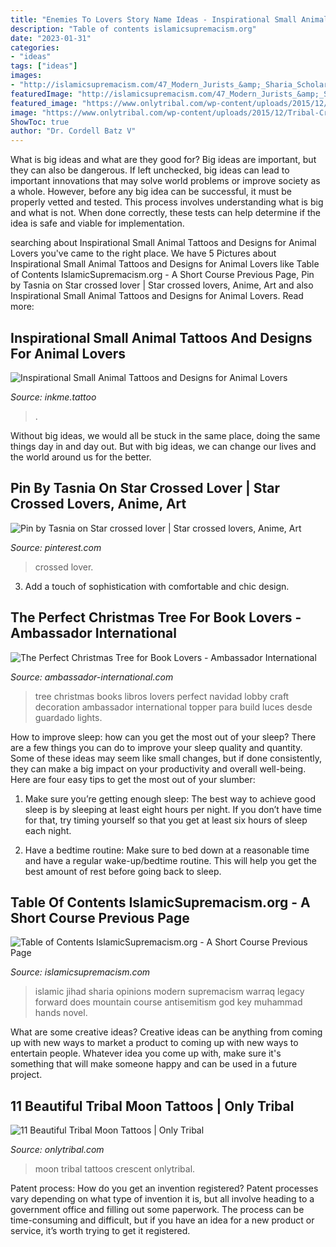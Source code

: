 ```yaml
---
title: "Enemies To Lovers Story Name Ideas - Inspirational Small Animal Tattoos And Designs For Animal Lovers"
description: "Table of contents islamicsupremacism.org"
date: "2023-01-31"
categories:
- "ideas"
tags: ["ideas"]
images:
- "http://islamicsupremacism.com/47_Modern_Jurists_&amp;_Sharia_Scholars_Opinions_on_IS&amp;J_files/IMG_0771.jpg"
featuredImage: "http://islamicsupremacism.com/47_Modern_Jurists_&amp;_Sharia_Scholars_Opinions_on_IS&amp;J_files/IMG_0771.jpg"
featured_image: "https://www.onlytribal.com/wp-content/uploads/2015/12/Tribal-Crescent-Moon-Tattoos.jpg"
image: "https://www.onlytribal.com/wp-content/uploads/2015/12/Tribal-Crescent-Moon-Tattoos.jpg"
ShowToc: true
author: "Dr. Cordell Batz V"
---
```



What is big ideas and what are they good for?
Big ideas are important, but they can also be dangerous. If left unchecked, big ideas can lead to important innovations that may solve world problems or improve society as a whole. However, before any big idea can be successful, it must be properly vetted and tested. This process involves understanding what is big and what is not. When done correctly, these tests can help determine if the idea is safe and viable for implementation.

	

		
searching about Inspirational Small Animal Tattoos and Designs for Animal Lovers you've came to the right place. We have 5 Pictures about Inspirational Small Animal Tattoos and Designs for Animal Lovers like Table of Contents IslamicSupremacism.org - A Short Course Previous Page, Pin by Tasnia on Star crossed lover | Star crossed lovers, Anime, Art and also Inspirational Small Animal Tattoos and Designs for Animal Lovers. Read more:
		
    
## Inspirational Small Animal Tattoos And Designs For Animal Lovers

<img loading=lazy src="https://www.inkme.tattoo/wp-content/uploads/2016/06/Inspirational-Small-Animal-Tattoos-and-Designs-for-Animal-Lovers-Inspirational-Small-Animal-Tattoos-and-Designs-for-Animal-Lovers-53.jpg?x79615" onerror="this.onerror=null;this.src='https://tse1.mm.bing.net/th?id=OIP.hV43UL_QTX_tnx5r32S4ewHaLJ&amp;pid=15.1';" alt="Inspirational Small Animal Tattoos and Designs for Animal Lovers">

_Source: inkme.tattoo_

>. 

	

Without big ideas, we would all be stuck in the same place, doing the same things day in and day out. But with big ideas, we can change our lives and the world around us for the better.

    
## Pin By Tasnia On Star Crossed Lover | Star Crossed Lovers, Anime, Art

<img loading=lazy src="https://i.pinimg.com/originals/66/59/75/6659754a286519a8ebd203ae2dff66bd.jpg" onerror="this.onerror=null;this.src='https://tse4.mm.bing.net/th?id=OIP.6ZB3OlS-nC07EUcZmdLQ-QHaKL&amp;pid=15.1';" alt="Pin by Tasnia on Star crossed lover | Star crossed lovers, Anime, Art">

_Source: pinterest.com_

>crossed lover. 

	

3. Add a touch of sophistication with comfortable and chic design.

    
## The Perfect Christmas Tree For Book Lovers - Ambassador International

<img loading=lazy src="http://ambassador-international.com/wp-content/uploads/2013/12/Book-tree-2-768x1024.jpg" onerror="this.onerror=null;this.src='https://tse4.mm.bing.net/th?id=OIP.6To2exj4OtT1H34S4LtmbQHaJ4&amp;pid=15.1';" alt="The Perfect Christmas Tree for Book Lovers - Ambassador International">

_Source: ambassador-international.com_

>tree christmas books libros lovers perfect navidad lobby craft decoration ambassador international topper para build luces desde guardado lights. 

	

How to improve sleep: how can you get the most out of your sleep?
There are a few things you can do to improve your sleep quality and quantity. Some of these ideas may seem like small changes, but if done consistently, they can make a big impact on your productivity and overall well-being. Here are four easy tips to get the most out of your slumber: 
1. Make sure you’re getting enough sleep: The best way to achieve good sleep is by sleeping at least eight hours per night. If you don’t have time for that, try timing yourself so that you get at least six hours of sleep each night. 

2. Have a bedtime routine: Make sure to bed down at a reasonable time and have a regular wake-up/bedtime routine. This will help you get the best amount of rest before going back to sleep. 


    
## Table Of Contents IslamicSupremacism.org - A Short Course Previous Page

<img loading=lazy src="http://islamicsupremacism.com/47_Modern_Jurists_&amp;_Sharia_Scholars_Opinions_on_IS&amp;J_files/IMG_0771.jpg" onerror="this.onerror=null;this.src='https://tse3.mm.bing.net/th?id=OIP.KQdEp9OsF7HTau4dSDfSAgAAAA&amp;pid=15.1';" alt="Table of Contents IslamicSupremacism.org - A Short Course Previous Page">

_Source: islamicsupremacism.com_

>islamic jihad sharia opinions modern supremacism warraq legacy forward does mountain course antisemitism god key muhammad hands novel. 

	

What are some creative ideas?
Creative ideas can be anything from coming up with new ways to market a product to coming up with new ways to entertain people. Whatever idea you come up with, make sure it's something that will make someone happy and can be used in a future project.

    
## 11 Beautiful Tribal Moon Tattoos | Only Tribal

<img loading=lazy src="https://www.onlytribal.com/wp-content/uploads/2015/12/Tribal-Crescent-Moon-Tattoos.jpg" onerror="this.onerror=null;this.src='https://tse4.mm.bing.net/th?id=OIP.bxpjcfqOgOp9AmqPpqpo2wHaJ4&amp;pid=15.1';" alt="11 Beautiful Tribal Moon Tattoos | Only Tribal">

_Source: onlytribal.com_

>moon tribal tattoos crescent onlytribal. 

	

Patent process: How do you get an invention registered?
Patent processes vary depending on what type of invention it is, but all involve heading to a government office and filling out some paperwork. The process can be time-consuming and difficult, but if you have an idea for a new product or service, it’s worth trying to get it registered.

